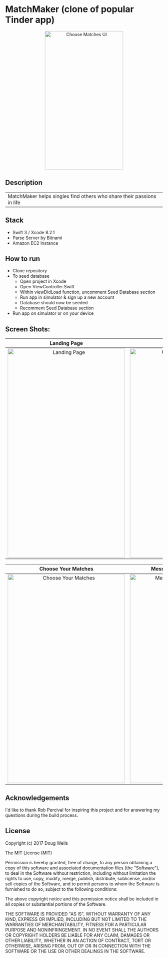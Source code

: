 # MatchMaker (clone of popular Tinder app)
<p align="center">
<img src="https://github.com/dougwells/tinderClone/blob/master/chooseMatches.gif" alt="Choose Matches UI" width="250" height="442">
</p>

## Description	
<table>
<tr>
<td>
MatchMaker helps singles find others who share their passions in life
</td>
</tr>
</table>	

## Stack
- Swift 3 / Xcode 8.2.1
- Parse Server by Bitnami
- Amazon EC2 Instance

## How to run
- Clone repository
- To seed database
    * Open project in Xcode
    * Open ViewController.Swift
    * Within viewDidLoad function, uncomment Seed Database section
    * Run app in simulator & sign up a new account
    * Database should now be seeded
    * Recomment Seed Database section
- Run app on simulator or on your device

## Screen Shots:
Landing Page               |  Update Your Profile |  
:-------------------------:|:-------------------------:|
<img src="https://github.com/dougwells/tinderClone/blob/master/LandingPage.png" alt="Landing Page" width="375" height="667">  |  <img src="https://github.com/dougwells/tinderClone/blob/master/updateProfile.png" alt="Update Your User Profile" width="375" height="667">

Choose Your Matches        | Message with Mutual Matches
:-------------------------:|:-------------------------:|
<img src="https://github.com/dougwells/tinderClone/blob/master/chooseMatches.png" alt="Choose Your Matches" width="375" height="667"> | <img src="https://github.com/dougwells/tinderClone/blob/master/messageMatches.png" alt="Message with Mutual Matches" width="375" height="667">

## Acknowledgements
I'd like to thank Rob Percival for inspiring this project and for answering my questions during the build process.	
	
## License
Copyright (c) 2017 Doug Wells

The MIT License (MIT)

Permission is hereby granted, free of charge, to any person obtaining a copy
of this software and associated documentation files (the "Software"), to deal
in the Software without restriction, including without limitation the rights
to use, copy, modify, merge, publish, distribute, sublicense, and/or sell
copies of the Software, and to permit persons to whom the Software is
furnished to do so, subject to the following conditions:

The above copyright notice and this permission notice shall be included in
all copies or substantial portions of the Software.

THE SOFTWARE IS PROVIDED "AS IS", WITHOUT WARRANTY OF ANY KIND, EXPRESS OR
IMPLIED, INCLUDING BUT NOT LIMITED TO THE WARRANTIES OF MERCHANTABILITY,
FITNESS FOR A PARTICULAR PURPOSE AND NONINFRINGEMENT.  IN NO EVENT SHALL THE
AUTHORS OR COPYRIGHT HOLDERS BE LIABLE FOR ANY CLAIM, DAMAGES OR OTHER
LIABILITY, WHETHER IN AN ACTION OF CONTRACT, TORT OR OTHERWISE, ARISING FROM,
OUT OF OR IN CONNECTION WITH THE SOFTWARE OR THE USE OR OTHER DEALINGS IN
THE SOFTWARE.
